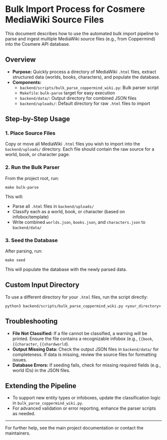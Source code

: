 # Bulk Import Process for Cosmere MediaWiki Source Files

This document describes how to use the automated bulk import pipeline to parse and ingest multiple MediaWiki source files (e.g., from Coppermind) into the Cosmere API database.

## Overview
- **Purpose:** Quickly process a directory of MediaWiki `.html` files, extract structured data (worlds, books, characters), and populate the database.
- **Components:**
  - `backend/scripts/bulk_parse_coppermind_wiki.py`: Bulk parser script
  - `Makefile`: `bulk-parse` target for easy execution
  - `backend/data/`: Output directory for combined JSON files
  - `backend/uploads/`: Default directory for raw `.html` files to import

## Step-by-Step Usage

### 1. Place Source Files
Copy or move all MediaWiki `.html` files you wish to import into the `backend/uploads/` directory. Each file should contain the raw source for a world, book, or character page.

### 2. Run the Bulk Parser
From the project root, run:

```
make bulk-parse
```

This will:
- Parse all `.html` files in `backend/uploads/`
- Classify each as a world, book, or character (based on infobox/template)
- Write combined `worlds.json`, `books.json`, and `characters.json` to `backend/data/`

### 3. Seed the Database
After parsing, run:

```
make seed
```

This will populate the database with the newly parsed data.

## Custom Input Directory
To use a different directory for your `.html` files, run the script directly:

```
python3 backend/scripts/bulk_parse_coppermind_wiki.py <your_directory>
```

## Troubleshooting
- **File Not Classified:** If a file cannot be classified, a warning will be printed. Ensure the file contains a recognizable infobox (e.g., `{{book`, `{{character`, `{{shardworld`).
- **Output Missing Data:** Check the output JSON files in `backend/data/` for completeness. If data is missing, review the source files for formatting issues.
- **Database Errors:** If seeding fails, check for missing required fields (e.g., world IDs) in the JSON files.

## Extending the Pipeline
- To support new entity types or infoboxes, update the classification logic in `bulk_parse_coppermind_wiki.py`.
- For advanced validation or error reporting, enhance the parser scripts as needed.

---

For further help, see the main project documentation or contact the maintainers. 